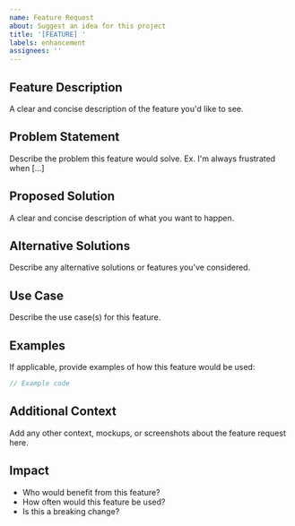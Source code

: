 ```yaml
---
name: Feature Request
about: Suggest an idea for this project
title: '[FEATURE] '
labels: enhancement
assignees: ''
---
```


## Feature Description

A clear and concise description of the feature you'd like to see.

## Problem Statement

Describe the problem this feature would solve. Ex. I'm always frustrated when [...]

## Proposed Solution

A clear and concise description of what you want to happen.

## Alternative Solutions

Describe any alternative solutions or features you've considered.

## Use Case

Describe the use case(s) for this feature.

## Examples

If applicable, provide examples of how this feature would be used:

```typescript
// Example code
```

## Additional Context

Add any other context, mockups, or screenshots about the feature request here.

## Impact

- Who would benefit from this feature?
- How often would this feature be used?
- Is this a breaking change?
